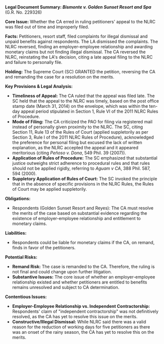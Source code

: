 **Legal Document Summary: *Bismonte v. Golden Sunset Resort and Spa*** (G.R. No. 229326)

**Core Issue:** Whether the CA erred in ruling petitioners' appeal to the NLRC was filed out of time and improperly filed.

**Facts:** Petitioners, resort staff, filed complaints for illegal dismissal and unpaid benefits against respondents. The LA dismissed the complaints. The NLRC reversed, finding an employer-employee relationship and awarding monetary claims but not finding illegal dismissal. The CA reversed the NLRC, reinstating the LA's decision, citing a late appeal filing to the NLRC and failure to personally file.

**Holding:** The Supreme Court (SC) GRANTED the petition, reversing the CA and remanding the case for a resolution on the merits.

**Key Provisions & Legal Analysis:**

*   **Timeliness of Appeal:** The CA ruled that the appeal was filed late. The SC held that the appeal to the NLRC was timely, based on the post office stamp date (March 31, 2014) on the envelope, which was within the ten-day appeal period stipulated in Section 1, Rule VI of the 2011 NLRC Rules of Procedure.
*   **Mode of Filing:** The CA criticized the PAO for filing via registered mail instead of personally given proximity to the NLRC. The SC, citing Section 11, Rule 13 of the Rules of Court (applied suppletorily as per Section 3, Rule I of the 2011 NLRC Rules of Procedure), acknowledged the preference for personal filing but excused the lack of written explanation, as the NLRC accepted the appeal and it appeared meritorious (citing *Peñoso v. Dona*, 549 Phil. 39 (2007)).
*   **Application of Rules of Procedure:** The SC emphasized that substantial justice outweighs strict adherence to procedural rules and that rules should not be applied rigidly, referring to *Aguam v CA*, 388 Phil. 587, 594 (2000).
*   **Suppletory Application of Rules of Court:** The SC invoked the principle that in the absence of specific provisions in the NLRC Rules, the Rules of Court may be applied suppletorily.

**Obligations:**

*   Respondents (Golden Sunset Resort and Reyes): The CA must resolve the merits of the case based on substantial evidence regarding the existence of employer-employee relationship and entitlement to monetary claims.

**Liabilities:**

*   Respondents could be liable for monetary claims if the CA, on remand, finds in favor of the petitioners.

**Potential Risks:**

*   **Remand Risk:** The case is remanded to the CA. Therefore, the ruling is not final and could change upon further litigation.
*   **Substantive Issues:** The core issue of whether an employer-employee relationship existed and whether petitioners are entitled to benefits remains unresolved and subject to CA determination.

**Contentious Issues:**

*   **Employer-Employee Relationship vs. Independent Contractorship:** Respondents' claim of "independent contractorship" was not definitively resolved, as the CA has yet to resolve this issue on the merits.
*   **Constructive/Illegal Dismissal:** While NLRC said there was a valid reason for the reduction of working days for five petitioners as there was an onset of the rainy season, the CA has yet to resolve this on the merits.

